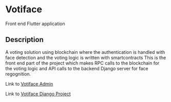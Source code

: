 # Votiface

Front end Flutter application 

## Description
A voting solution using blockchain where the authentication is handled with face detection and the voting logic is written with smartcontracts
This is the front end part of the project which makes RPC calls to the blockchain for the voting logic and API calls to the backend Django server
for face regognition. 


Link to [Votiface Admin](https://github.com/buddha231/admin_votiface)

Link to [Votiface Django Project](https://github.com/SqueezedLemon/votiface_dajango)
